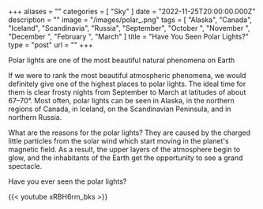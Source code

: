 +++
aliases = ""
categories = [ "Sky" ]
date = "2022-11-25T20:00:00.000Z"
description = ""
image = "/images/polar_.png"
tags = [
  "Alaska",
  "Canada",
  "Iceland",
  "Scandinavia",
  "Russia",
  "September",
  "October ",
  "November ",
  "December ",
  "February ",
  "March"
]
title = "Have You Seen Polar Lights?"
type = "post"
url = ""
+++


Polar lights are one of the most beautiful natural phenomena on Earth

If we were to rank the most beautiful atmospheric phenomena, we would definitely give one of the highest places to polar lights. The ideal time for them is clear frosty nights from September to March at latitudes of about 67–70°. Most often, polar lights can be seen in Alaska, in the northern regions of Canada, in Iceland, on the Scandinavian Peninsula, and in northern Russia.

What are the reasons for the polar lights? They are caused by the charged little particles from the solar wind which start moving in the planet's magnetic field. As a result, the upper layers of the atmosphere begin to glow, and the inhabitants of the Earth get the opportunity to see a grand spectacle.

Have you ever seen the polar lights?

{{< youtube xRBH6rm_bks >}}
